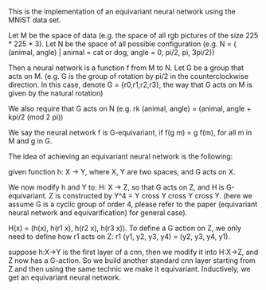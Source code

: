 This is the implementation of an equivariant neural network using the MNIST data set.

Let M be the space of data (e.g. the space of all rgb pictures of the size 225 * 225 * 3).
Let N be the space of all possible configuration (e.g. N = { (animal, angle) | animal = cat or dog, angle = 0, pi/2, pi, 3pi/2})

Then a neural network is a function f from M to N.
Let G be a group that acts on M. 
(e.g. G is the group of rotation by pi/2 in the counterclockwise direction. 
In this case, denote G = {r0,r1,r2,r3}, the way that G acts on M is given by the natural rotation)

We also require that G acts on N (e.g.  rk (animal, angle) = (animal, angle + kpi/2 (mod 2 pi))

We say the neural network f is G-equivariant, if f(g m) = g f(m), for all m in M and g in G.

The idea of achieving an equivariant neural network is the following:

given function h: X -> Y, where X, Y are two spaces, and G acts on X.

We now modify h and Y to: 
H: X -> Z, so that G acts on Z, and H is G-equivariant.
Z is constructed by Y^4 = Y cross Y cross Y cross Y. (here we assume G is a cyclic group of order 4, please refer to the paper (equivariant neural network and equivarification) for general case).

H(x) = (h(x), h(r1 x), h(r2 x), h(r3 x)).
To define a G action on Z, we only need to define how r1 acts on Z:
 r1 (y1, y2, y3, y4) = (y2, y3, y4, y1).

suppose h:X->Y is the first layer of a cnn, then we modify it into H:X->Z,
and Z now has a G-action. So we build another standard cnn layer starting from Z
and then using the same technic we make it equivariant. Inductively, we get an equivariant neural network.